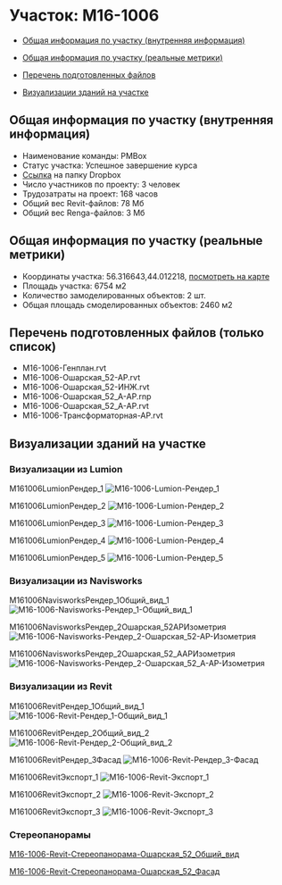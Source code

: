 # Участок: M16-1006

* [Общая информация по участку (внутренняя информация)](#Chapter1)

* [Общая информация по участку (реальные метрики)](#Chapter2)

* [Перечень подготовленных файлов](#Chapter3)

* [Визуализации зданий на участке](#Chapter6)

## <a id="Chapter1"></a> Общая информация по участку (внутренняя информация)
+ Наименование команды: PMBox
+ Статус участка: Успешное завершение курса
+ [Ссылка](https://www.dropbox.com/sh/wvvgv1nw1iqred9/AAAoFd-Q6t2SVBuo6IMPtnQ1a/M16_1006?dl=0) на папку Dropbox
+ Число участников по проекту: 3 человек
+ Трудозатраты на проект: 168 часов
+ Общий вес Revit-файлов: 78 Мб
+ Общий вес Renga-файлов: 3 Мб
## <a id="Chapter2"></a> Общая информация по участку (реальные метрики)
+ Координаты участка: 56.316643,44.012218, [посмотреть на карте](https://yandex.ru/maps/47/nizhny-novgorod/?ll=44.012218%2C56.316643&z=19)
+ Площадь участка: 6754 м2
+ Количество замоделированных объектов: 2 шт.
+ Общая площадь смоделированных объектов: 2460 м2
## <a id="Chapter3"></a> Перечень подготовленных файлов (только список)
+ M16-1006-Генплан.rvt
+ M16-1006-Ошарская_52-АР.rvt
+ M16-1006-Ошарская_52-ИНЖ.rvt
+ M16-1006-Ошарская_52_А-АР.rnp
+ M16-1006-Ошарская_52_А-АР.rvt
+ M16-1006-Трансформаторная-АР.rvt
## <a id="Chapter6"></a> Визуализации зданий на участке
### Визуализации из Lumion
M161006LumionРендер_1
![M16-1006-Lumion-Рендер_1](/Images/M16_1006/M16-1006-Lumion-Рендер_1_Compressed.jpg)

M161006LumionРендер_2
![M16-1006-Lumion-Рендер_2](/Images/M16_1006/M16-1006-Lumion-Рендер_2_Compressed.jpg)

M161006LumionРендер_3
![M16-1006-Lumion-Рендер_3](/Images/M16_1006/M16-1006-Lumion-Рендер_3_Compressed.jpg)

M161006LumionРендер_4
![M16-1006-Lumion-Рендер_4](/Images/M16_1006/M16-1006-Lumion-Рендер_4_Compressed.jpg)

M161006LumionРендер_5
![M16-1006-Lumion-Рендер_5](/Images/M16_1006/M16-1006-Lumion-Рендер_5_Compressed.jpg)

### Визуализации из Navisworks
M161006NavisworksРендер_1Общий_вид_1
![M16-1006-Navisworks-Рендер_1-Общий_вид_1](/Images/M16_1006/M16-1006-Navisworks-Рендер_1-Общий_вид_1_Compressed.jpg)

M161006NavisworksРендер_2Ошарская_52АРИзометрия
![M16-1006-Navisworks-Рендер_2-Ошарская_52-АР-Изометрия](/Images/M16_1006/M16-1006-Navisworks-Рендер_2-Ошарская_52-АР-Изометрия_Compressed.jpg)

M161006NavisworksРендер_2Ошарская_52_ААРИзометрия
![M16-1006-Navisworks-Рендер_2-Ошарская_52_А-АР-Изометрия](/Images/M16_1006/M16-1006-Navisworks-Рендер_2-Ошарская_52_А-АР-Изометрия_Compressed.jpg)

### Визуализации из Revit
M161006RevitРендер_1Общий_вид_1
![M16-1006-Revit-Рендер_1-Общий_вид_1](/Images/M16_1006/M16-1006-Revit-Рендер_1-Общий_вид_1_Compressed.jpg)

M161006RevitРендер_2Общий_вид_2
![M16-1006-Revit-Рендер_2-Общий_вид_2](/Images/M16_1006/M16-1006-Revit-Рендер_2-Общий_вид_2_Compressed.jpg)

M161006RevitРендер_3Фасад
![M16-1006-Revit-Рендер_3-Фасад](/Images/M16_1006/M16-1006-Revit-Рендер_3-Фасад_Compressed.jpg)

M161006RevitЭкспорт_1
![M16-1006-Revit-Экспорт_1](/Images/M16_1006/M16-1006-Revit-Экспорт_1_Compressed.jpg)

M161006RevitЭкспорт_2
![M16-1006-Revit-Экспорт_2](/Images/M16_1006/M16-1006-Revit-Экспорт_2_Compressed.jpg)

M161006RevitЭкспорт_3
![M16-1006-Revit-Экспорт_3](/Images/M16_1006/M16-1006-Revit-Экспорт_3_Compressed.jpg)

### Стереопанорамы
[M16-1006-Revit-Стереопанорама-Ошарская_52_Общий_вид](https://pano.autodesk.com/pano.html?url=jpgs/8f9ecfe9-8694-4e3b-afcb-0266773fa36c&version=2)

[M16-1006-Revit-Стереопанорама-Ошарская_52_Фасад](https://pano.autodesk.com/pano.html?url=jpgs/0f4346ca-5224-4b5a-9e07-172d0799b2bc&version=2)

